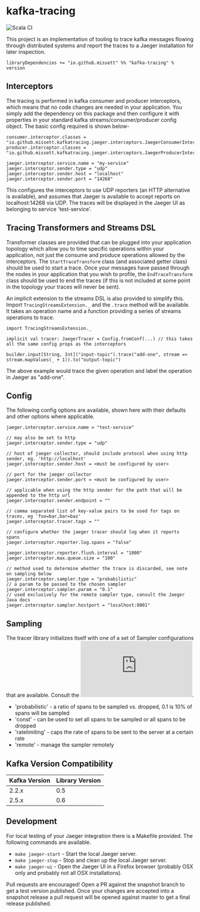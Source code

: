 # kafka-tracing

![Scala CI](https://github.com/missett/kafka-tracing/workflows/Scala%20CI/badge.svg)

This project is an implementation of tooling to trace kafka messages flowing through distributed systems and report the
traces to a Jaeger installation for later inspection.

```
libraryDependencies += "io.github.missett" %% "kafka-tracing" % version
```

## Interceptors

The tracing is performed in kafka consumer and producer interceptors, which means that no code changes are needed in
your application. You simply add the dependency on this package and then configure it with properties in your standard
kafka streams/consumer/producer config object. The basic config required is shown below-

```
consumer.interceptor.classes = "io.github.missett.kafkatracing.jaeger.interceptors.JaegerConsumerInterceptor"
producer.interceptor.classes = "io.github.missett.kafkatracing.jaeger.interceptors.JaegerProducerInterceptor"

jaeger.interceptor.service.name = "my-service"
jaeger.interceptor.sender.type = "udp"
jaeger.interceptor.sender.host = "localhost"
jaeger.interceptor.sender.port = "14268"
```

This configures the interceptors to use UDP reporters (an HTTP alternative is available), and assumes that Jaeger is
available to accept reports on localhost:14268 via UDP. The traces will be displayed in the Jaeger UI as belonging to
service 'test-service'.

## Tracing Transformers and Streams DSL

Transformer classes are provided that can be plugged into your application topology which allow you to time specific 
operations within your application, not just the consume and produce operations allowed by the interceptors. The 
`StartTraceTransform` class (and associated getter class) should be used to start a trace. Once your messages have 
passed through the nodes in your application that you wish to profile, the `EndTraceTransform` class should be used to
end the traces (if this is not included at some point in the topology your traces will never be sent).

An implicit extension to the streams DSL is also provided to simplify this. Import `TracingStreamsExtension._` and the 
`.trace` method will be available. It takes an operation name and a function providing a series of streams operations
to trace. 

```
import TracingStreamsExtension._

implicit val tracer: JaegerTracer = Config.fromConf(...) // this takes all the same config props as the interceptors

builder.input[String, Int]("input-topic").trace("add-one", stream => stream.mapValues(_ + 1)).to("output-topic")
```

The above example would trace the given operation and label the operation in Jaeger as "add-one".

## Config

The following config options are available, shown here with their defaults and other options where applicable.

```
jaeger.interceptor.service.name = "test-service"

// may also be set to http
jaeger.interceptor.sender.type = "udp"

// host of jaeger collector, should include protocol when using http sender, eg. 'http://localhost'
jaeger.interceptor.sender.host = <must be configured by user>

// port for the jaeger collector
jaeger.interceptor.sender.port = <must be configured by user>

// applicable when using the http sender for the path that will be appended to the http url
jaeger.interceptor.sender.endpoint = ""

// comma separated list of key-value pairs to be used for tags on traces, eg 'foo=bar,bar=baz'
jaeger.interceptor.tracer.tags = ""

// configure whether the jaeger tracer should log when it reports spans
jaeger.interceptor.reporter.log.spans = "false"

jaeger.interceptor.reporter.flush.interval = "1000"
jaeger.interceptor.max.queue.size = "100"

// method used to determine whether the trace is discarded, see note on sampling below
jaeger.interceptor.sampler.type = "probabilistic"
// a param to be passed to the chosen sampler
jaeger.interceptor.sampler.param = "0.1"
// used exclusively for the remote sampler type, consult the Jaeger Java docs
jaeger.interceptor.sampler.hostport = "localhost:8001"
```

## Sampling

The tracer library initializes itself with one of a set of Sampler configurations that are available. Consult the ![Jaeger
Java Library](https://github.com/jaegertracing/jaeger-client-java/blob/master/jaeger-core/README.md).
- 'probabilistic' - a ratio of spans to be sampled vs. dropped, 0.1 is 10% of spans will be sampled
- 'const' - can be used to set all spans to be sampled or all spans to be dropped
- 'ratelimiting' - caps the rate of spans to be sent to the server at a certain rate
- 'remote' - manage the sampler remotely

## Kafka Version Compatibility
|Kafka Version|Library Version|
|-------------|---------------|
|2.2.x        |0.5            |
|2.5.x        |0.6            |

## Development

For local testing of your Jaeger integration there is a Makefile provided. The following commands are available.
- `make jaeger-start` - Start the local Jaeger server.
- `make jaeger-stop` - Stop and clean up the local Jaeger server.
- `make jaeger-ui` - Open the Jaeger UI in a Firefox browser (probably OSX only and probably not all OSX installations).

Pull requests are encouraged! Open a PR against the snapshot branch to get a test version published. Once your changes
are accepted into a snapshot release a pull request will be opened against master to get a final release published.

